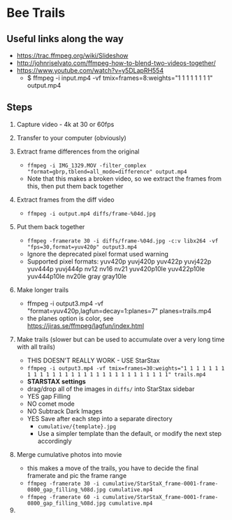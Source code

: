 # Bee Trails

## Useful links along the way
* https://trac.ffmpeg.org/wiki/Slideshow
* http://johnriselvato.com/ffmpeg-how-to-blend-two-videos-together/
* https://www.youtube.com/watch?v=y5DLapRH554
  * $ ffmpeg -i input.mp4 -vf tmix=frames=8:weights="1 1 1 1 1 1 1 1" output.mp4

## Steps
1. Capture video - 4k at 30 or 60fps
2. Transfer to your computer (obviously)
3. Extract frame differences from the original
   * `ffmpeg -i IMG_1329.MOV -filter_complex "format=gbrp,tblend=all_mode=difference" output.mp4`
   * Note that this makes a broken video, so we extract the frames from this, then put them back together
4. Extract frames from the diff video
   * `ffmpeg -i output.mp4 diffs/frame-%04d.jpg`
5. Put them back together
   * `ffmpeg -framerate 30 -i diffs/frame-%04d.jpg -c:v libx264 -vf "fps=30,format=yuv420p" output3.mp4`
   * Ignore the deprecated pixel format used warning
   * Supported pixel formats: yuv420p yuvj420p yuv422p yuvj422p yuv444p yuvj444p nv12 nv16 nv21 yuv420p10le yuv422p10le yuv444p10le nv20le gray gray10le

6. Make longer trails
   *  ffmpeg -i output3.mp4 -vf "format=yuv420p,lagfun=decay=1:planes=7" planes=trails.mp4
   * the planes option is color, see https://jiras.se/ffmpeg/lagfun/index.html


6. Make trails (slower but can be used to accumulate over a very long time with all trails)
   * THIS DOESN'T REALLY WORK - USE StarStax
   * `ffmpeg -i output3.mp4 -vf tmix=frames=30:weights="1 1 1 1 1 1 1 1 1 1 1 1 1 1 1 1 1 1 1 1 1 1 1 1 1 1 1 1 1 1" trails.mp4`
   * **STARSTAX settings**
   * drag/drop all of the images in `diffs/` into StarStax sidebar 
   * YES gap Filling  
   * NO comet mode
   * NO Subtrack Dark Images
   * YES Save after each step into a separate directory 
     * `cumulative/{template}.jpg`
     * Use a simpler template than the default, or modify the next step accordingly
7. Merge cumulative photos into movie
   * this makes a move of the trails,  you have to decide the final framerate and pic the frame range  
   * `ffmpeg -framerate 30 -i cumulative/StarStaX_frame-0001-frame-0800_gap_filling_%08d.jpg cumulative.mp4`
   * `ffmpeg -framerate 60 -i cumulative/StarStaX_frame-0001-frame-0800_gap_filling_%08d.jpg cumulative.mp4`
8. 
